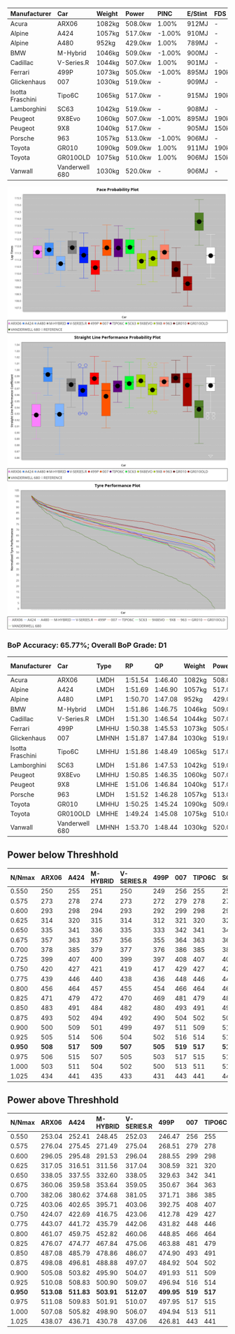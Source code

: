 | Manufacturer     | Car            | Weight | Power   | PINC    | E/Stint | FDS     |
|:-|:-|:-|:-|:-|:-|:-|
| Acura            | ARX06          | 1082kg | 508.0kw | 1.00%   | 912MJ   |    -    |
| Alpine           | A424           | 1057kg | 517.0kw | -1.00%  | 910MJ   |    -    |
| Alpine           | A480           | 952kg  | 429.0kw | 1.00%   | 789MJ   |    -    |
| BMW              | M-Hybrid       | 1046kg | 509.0kw | -1.00%  | 900MJ   |    -    |
| Cadillac         | V-Series.R     | 1044kg | 507.0kw | 1.00%   | 901MJ   |    -    |
| Ferrari          | 499P           | 1073kg | 505.0kw | -1.00%  | 895MJ   | 190kph  |
| Glickenhaus      | 007            | 1030kg | 519.0kw |    -    | 909MJ   |    -    |
| Isotta Fraschini | Tipo6C         | 1065kg | 517.0kw |    -    | 915MJ   | 190kph  |
| Lamborghini      | SC63           | 1042kg | 519.0kw |    -    | 908MJ   |    -    |
| Peugeot          | 9X8Evo         | 1060kg | 507.0kw | -1.00%  | 895MJ   | 190kph  |
| Peugeot          | 9X8            | 1040kg | 517.0kw |    -    | 905MJ   | 150kph  |
| Porsche          | 963            | 1057kg | 513.0kw | -1.00%  | 906MJ   |    -    |
| Toyota           | GR010          | 1090kg | 509.0kw | 1.00%   | 911MJ   | 190kph  |
| Toyota           | GR010OLD       | 1075kg | 510.0kw | 1.00%   | 906MJ   | 150kph  |
| Vanwall          | Vanderwell 680 | 1030kg | 520.0kw |    -    | 906MJ   |    -    |

![PACECHART](./IMG/ACOMETHOD.png)
![STRAIGHTLINEPERFORMANCECHART](./IMG/ACOMETHOD_sp.png)
![TYREPERFORMANCECHART](./IMG/ACOMETHOD_tw.png)

### BoP Accuracy: 65.77%; Overall BoP Grade: D1
| Manufacturer     | Car            | Type  | RP      | QP      | Weight | Power¹  | Threshhold | PINC    | Power²   | E/Stint | AVG Vmax  | FDS     | RDLC | L/Stint | BOP-Grade | Model Accuracy | Model Points | Match%  | SimDiff |
|:-|:-|:-|:-|:-|:-|:-|:-|:-|:-|:-|:-|:-|:-|:-|:-|:-|:-|:-|:-|
| Acura            | ARX06          | LMDH  | 1:51.54 | 1:46.40 | 1082kg | 508.0kw | 210.0kph   | 1.00%   | 513.10kw |  912MJ  | 278.90kph |    -    | 0.99 | 34      | +C1       | 100.00%        | 996          | 78.95%  | #       |
| Alpine           | A424           | LMDH  | 1:51.69 | 1:46.90 | 1057kg | 517.0kw | 210.0kph   | -1.00%  | 511.80kw |  910MJ  | 289.79kph |    -    | 1.00 | 34      | +B2       | 100.00%        | 946          | 80.76%  | #       |
| Alpine           | A480           | LMP1  | 1:50.70 | 1:47.08 |  952kg | 429.0kw | 210.0kph   | 1.00%   | 433.30kw |  789MJ  | 278.70kph |    -    | 0.98 | 32      | -C2       | 97.08%         | 1727         | 73.82%  | -0.20   |
| BMW              | M-Hybrid       | LMDH  | 1:51.86 | 1:46.75 | 1046kg | 509.0kw | 210.0kph   | -1.00%  | 503.90kw |  900MJ  | 287.14kph |    -    | 1.01 | 34      | +B1       | 100.00%        | 1998         | 88.32%  | #       |
| Cadillac         | V-Series.R     | LMDH  | 1:51.30 | 1:46.54 | 1044kg | 507.0kw | 210.0kph   | 1.00%   | 512.10kw |  901MJ  | 286.24kph |    -    | 1.02 | 34      | ~A1       | 98.11%         | 3991         | 96.66%  | #       |
| Ferrari          | 499P           | LMHHU | 1:50.38 | 1:45.53 | 1073kg | 505.0kw | 210.0kph   | -1.00%  | 500.00kw |  895MJ  | 286.85kph | 190kph  | 1.02 | 34      | -E1       | 98.72%         | 4180         | 57.66%  | #       |
| Glickenhaus      | 007            | LMHNH | 1:51.87 | 1:47.84 | 1030kg | 519.0kw | 210.0kph   |    -    | 519.00kw |  909MJ  | 286.61kph |    -    | 0.97 | 34      | +D1       | 94.07%         | 2174         | 68.89%  | #       |
| Isotta Fraschini | Tipo6C         | LMHHU | 1:51.86 | 1:48.49 | 1065kg | 517.0kw | 210.0kph   |    -    | 517.00kw |  915MJ  | 287.16kph | 190kph  | 1.04 | 34      | +E2       | 97.73%         | 129          | 50.85%  | #       |
| Lamborghini      | SC63           | LMDH  | 1:51.86 | 1:47.53 | 1042kg | 519.0kw | 210.0kph   |    -    | 519.00kw |  908MJ  | 288.99kph |    -    | 1.04 | 34      | +C1       | 100.00%        | 784          | 76.43%  | #       |
| Peugeot          | 9X8Evo         | LMHHU | 1:50.85 | 1:46.35 | 1060kg | 507.0kw | 210.0kph   | -1.00%  | 501.90kw |  895MJ  | 287.16kph | 190kph  | 1.00 | 34      | -C1       | 100.00%        | 636          | 79.80%  | #       |
| Peugeot          | 9X8            | LMHHE | 1:51.06 | 1:46.84 | 1040kg | 517.0kw | 210.0kph   |    -    | 517.00kw |  905MJ  | 286.65kph | 150kph  | 1.03 | 34      | -A2       | 99.28%         | 4250         | 91.15%  | +2.21   |
| Porsche          | 963            | LMDH  | 1:51.52 | 1:46.28 | 1057kg | 513.0kw | 210.0kph   | -1.00%  | 507.90kw |  906MJ  | 287.71kph |    -    | 1.00 | 34      | ~A1       | 99.91%         | 11713        | 100.00% | #       |
| Toyota           | GR010          | LMHHU | 1:50.25 | 1:45.24 | 1090kg | 509.0kw | 210.0kph   | 1.00%   | 514.10kw |  911MJ  | 287.21kph | 190kph  | 1.00 | 34      | -E2       | 99.90%         | 3123         | 50.85%  | #       |
| Toyota           | GR010OLD       | LMHHE | 1:49.24 | 1:45.08 | 1075kg | 510.0kw | 210.0kph   | 1.00%   | 515.10kw |  906MJ  | 286.49kph | 150kph  | 1.01 | 34      | -Ω2       | 100.00%        | 730          | -3.20%  | +2.19   |
| Vanwall          | Vanderwell 680 | LMHNH | 1:53.70 | 1:48.44 | 1030kg | 520.0kw | 210.0kph   |    -    | 520.00kw |  906MJ  | 283.53kph |    -    | 1.02 | 34      | +Ω2       | 95.99%         | 527          | -4.42%  | +1.97   |

## Power below Threshhold
| N/Nmax    | ARX06   | A424    | M-HYBRID | V-SERIES.R | 499P    | 007     | TIPO6C  | SC63    | 9X8EVO  | 9X8     | 963     | GR010   | GR010OLD | VANDERWELL 680 | ​     | RPM      | A480       |
|:-|:-|:-|:-|:-|:-|:-|:-|:-|:-|:-|:-|:-|:-|:-|:-|:-|:-|
|  0.550    |  250    |  255    |  251     |  250       |  249    |  256    |  255    |  256    |  250    |  255    |  253    |  251    |  251     |  256           |  ​    |   --     |  0.00      |
|  0.575    |  273    |  278    |  274     |  273       |  272    |  279    |  278    |  279    |  273    |  278    |  276    |  274    |  274     |  279           |  ​    |   --     |  0.00      |
|  0.600    |  293    |  298    |  294     |  293       |  292    |  299    |  298    |  299    |  293    |  298    |  296    |  294    |  295     |  300           |  ​    |   --     |  0.00      |
|  0.625    |  314    |  320    |  315     |  314       |  312    |  321    |  320    |  321    |  314    |  320    |  317    |  315    |  316     |  322           |  ​    |   --     |  0.00      |
|  0.650    |  335    |  341    |  336     |  335       |  333    |  342    |  341    |  342    |  335    |  341    |  338    |  336    |  337     |  343           |  ​    |   --     |  0.00      |
|  0.675    |  357    |  363    |  357     |  356       |  355    |  364    |  363    |  364    |  356    |  363    |  360    |  357    |  358     |  365           |  ​    |   --     |  0.00      |
|  0.700    |  378    |  385    |  379     |  377       |  376    |  386    |  385    |  386    |  377    |  385    |  382    |  379    |  380     |  387           |  ​    |   --     |  0.00      |
|  0.725    |  399    |  407    |  400     |  399       |  397    |  408    |  407    |  408    |  399    |  407    |  403    |  400    |  401     |  409           |  ​    |   --     |  0.00      |
|  0.750    |  420    |  427    |  421     |  419       |  417    |  429    |  427    |  429    |  419    |  427    |  424    |  421    |  422     |  430           |  ​    |   --     |  0.00      |
|  0.775    |  439    |  446    |  440     |  438       |  436    |  448    |  446    |  448    |  438    |  446    |  443    |  440    |  441     |  449           |  ​    |  5000    |  253.07    |
|  0.800    |  456    |  464    |  457     |  455       |  454    |  466    |  464    |  466    |  455    |  464    |  461    |  457    |  458     |  467           |  ​    |  5500    |  299.09    |
|  0.825    |  471    |  479    |  472     |  470       |  469    |  481    |  479    |  481    |  470    |  479    |  476    |  472    |  473     |  482           |  ​    |  6000    |  334.10    |
|  0.850    |  483    |  491    |  484     |  482       |  480    |  493    |  491    |  493    |  482    |  491    |  487    |  484    |  485     |  494           |  ​    |  6500    |  377.11    |
|  0.875    |  493    |  502    |  494     |  492       |  490    |  504    |  502    |  504    |  492    |  502    |  498    |  494    |  495     |  505           |  ​    |  7000    |  421.12    |
|  0.900    |  500    |  509    |  501     |  499       |  497    |  511    |  509    |  511    |  499    |  509    |  505    |  501    |  502     |  512           |  ​    |  7500    |  432.13    |
|  0.925    |  505    |  514    |  506     |  504       |  502    |  516    |  514    |  516    |  504    |  514    |  510    |  506    |  507     |  517           |  ​    |  8000    |  428.12    |
| **0.950** | **508** | **517** | **509**  | **507**    | **505** | **519** | **517** | **519** | **507** | **517** | **513** | **509** | **510**  | **520**        | **​** | **8500** | **431.13** |
|  0.975    |  506    |  515    |  507     |  505       |  503    |  517    |  515    |  517    |  505    |  515    |  511    |  507    |  508     |  518           |  ​    |  9000    |  216.06    |
|  1.000    |  503    |  511    |  504     |  502       |  500    |  513    |  511    |  513    |  502    |  511    |  507    |  504    |  505     |  514           |  ​    |   --     |  0.00      |
|  1.025    |  434    |  441    |  435     |  433       |  431    |  443    |  441    |  443    |  433    |  441    |  438    |  435    |  436     |  444           |  ​    |   --     |  0.00      |

## Power above Threshhold
| N/Nmax    | ARX06      | A424       | M-HYBRID   | V-SERIES.R | 499P       | 007     | TIPO6C  | SC63    | 9X8EVO     | 9X8     | 963        | GR010      | GR010OLD   | VANDERWELL 680 | ​     | RPM      | A480       |
|:-|:-|:-|:-|:-|:-|:-|:-|:-|:-|:-|:-|:-|:-|:-|:-|:-|:-|
|  0.550    |  253.04    |  252.41    |  248.45    |  252.03    |  246.47    |  256    |  255    |  256    |  247.46    |  255    |  250.43    |  253.04    |  254.05    |  256           |  ​    |   --     |  0.00      |
|  0.575    |  276.04    |  275.45    |  271.49    |  275.04    |  268.51    |  279    |  278    |  279    |  270.50    |  278    |  273.47    |  276.05    |  277.05    |  279           |  ​    |   --     |  0.00      |
|  0.600    |  296.05    |  295.48    |  291.53    |  296.04    |  288.55    |  299    |  298    |  299    |  290.54    |  298    |  293.50    |  297.05    |  297.06    |  300           |  ​    |   --     |  0.00      |
|  0.625    |  317.05    |  316.51    |  311.56    |  317.04    |  308.59    |  321    |  320    |  321    |  310.58    |  320    |  314.54    |  318.06    |  319.06    |  322           |  ​    |   --     |  0.00      |
|  0.650    |  338.05    |  337.55    |  332.60    |  338.05    |  329.63    |  342    |  341    |  342    |  331.61    |  341    |  335.57    |  339.06    |  340.07    |  343           |  ​    |   --     |  0.00      |
|  0.675    |  360.06    |  359.58    |  353.64    |  359.05    |  350.67    |  364    |  363    |  364    |  352.65    |  363    |  356.61    |  361.06    |  362.07    |  365           |  ​    |   --     |  0.00      |
|  0.700    |  382.06    |  380.62    |  374.68    |  381.05    |  371.71    |  386    |  385    |  386    |  373.69    |  385    |  377.65    |  383.07    |  383.07    |  387           |  ​    |   --     |  0.00      |
|  0.725    |  403.06    |  402.65    |  395.71    |  403.06    |  392.75    |  408    |  407    |  408    |  394.73    |  407    |  399.68    |  404.07    |  405.08    |  409           |  ​    |   --     |  0.00      |
|  0.750    |  424.07    |  422.69    |  416.75    |  423.06    |  412.78    |  429    |  427    |  429    |  414.77    |  427    |  419.72    |  425.07    |  426.08    |  430           |  ​    |   --     |  0.00      |
|  0.775    |  443.07    |  441.72    |  435.79    |  442.06    |  431.82    |  448    |  446    |  448    |  433.80    |  446    |  438.75    |  444.08    |  445.09    |  449           |  ​    |  5000    |  253.07    |
|  0.800    |  461.07    |  459.75    |  452.82    |  460.06    |  448.85    |  466    |  464    |  466    |  450.84    |  464    |  455.78    |  462.08    |  463.09    |  467           |  ​    |  5500    |  299.09    |
|  0.825    |  476.07    |  474.77    |  467.84    |  475.06    |  463.88    |  481    |  479    |  481    |  465.86    |  479    |  470.81    |  477.08    |  478.09    |  482           |  ​    |  6000    |  334.10    |
|  0.850    |  487.08    |  485.79    |  478.86    |  486.07    |  474.90    |  493    |  491    |  493    |  476.88    |  491    |  482.83    |  488.09    |  489.09    |  494           |  ​    |  6500    |  377.11    |
|  0.875    |  498.08    |  496.81    |  488.88    |  497.07    |  484.92    |  504    |  502    |  504    |  486.90    |  502    |  492.84    |  499.09    |  500.10    |  505           |  ​    |  7000    |  421.12    |
|  0.900    |  505.08    |  503.82    |  495.90    |  504.07    |  491.93    |  511    |  509    |  511    |  493.92    |  509    |  499.86    |  506.09    |  507.10    |  512           |  ​    |  7500    |  432.13    |
|  0.925    |  510.08    |  508.83    |  500.90    |  509.07    |  496.94    |  516    |  514    |  516    |  498.92    |  514    |  504.86    |  511.09    |  512.10    |  517           |  ​    |  8000    |  428.12    |
| **0.950** | **513.08** | **511.83** | **503.91** | **512.07** | **499.95** | **519** | **517** | **519** | **501.93** | **517** | **507.87** | **514.09** | **515.10** | **520**        | **​** | **8500** | **431.13** |
|  0.975    |  511.08    |  509.83    |  501.91    |  510.07    |  497.95    |  517    |  515    |  517    |  499.93    |  515    |  505.87    |  512.09    |  513.10    |  518           |  ​    |  9000    |  216.06    |
|  1.000    |  507.08    |  505.82    |  498.90    |  506.07    |  494.94    |  513    |  511    |  513    |  496.92    |  511    |  502.86    |  508.09    |  509.10    |  514           |  ​    |   --     |  0.00      |
|  1.025    |  438.07    |  436.71    |  430.78    |  437.06    |  426.81    |  443    |  441    |  443    |  428.79    |  441    |  433.74    |  439.08    |  440.09    |  444           |  ​    |   --     |  0.00      |
